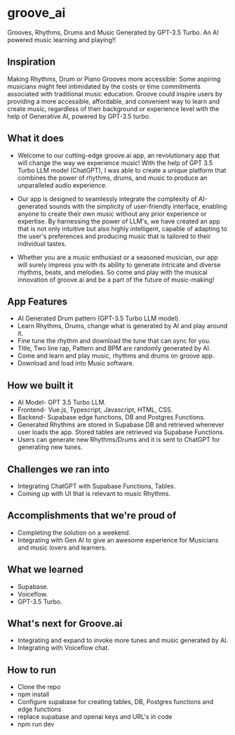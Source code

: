 # groove_ai
Grooves, Rhythms, Drums and Music Generated by GPT-3.5 Turbo. An AI powered music learning and playing!!

## Inspiration
Making Rhythms, Drum or Piano Grooves more accessible: Some aspiring musicians might feel intimidated by the costs or time commitments associated with traditional music education. Groove could inspire users by providing a more accessible, affordable, and convenient way to learn and create music, regardless of their background or experience level with the help of Generative AI, powered by GPT-3.5 turbo.

## What it does
* Welcome to our cutting-edge groove.ai app, an revolutionary app that will change the way we experience music! With the help of GPT 3.5 Turbo LLM model (ChatGPT), I was able to create a unique platform that combines the power of rhythms, drums, and music to produce an unparalleled audio experience.

* Our app is designed to seamlessly integrate the complexity of AI-generated sounds with the simplicity of user-friendly interface, enabling anyone to create their own music without any prior experience or expertise. By harnessing the power of LLM's, we have created an app that is not only intuitive but also highly intelligent, capable of adapting to the user's preferences and producing music that is tailored to their individual tastes.

* Whether you are a music enthusiast or a seasoned musician, our app will surely impress you with its ability to generate intricate and diverse rhythms, beats, and melodies. So come and play with the musical innovation of groove.ai and be a part of the future of music-making!

## App Features
*  AI Generated Drum pattern (GPT-3.5 Turbo LLM model).
* Learn Rhythms, Drums, change what is generated by AI and play around it.
* Fine tune the rhythm and download the tune that can sync for you.
* Title, Two line rap, Pattern and BPM are randomly generated by AI.
* Come and learn and play music, rhythms and drums on groove app.
* Download and load into Music software.

## How we built it
* AI Model- GPT 3.5 Turbo LLM.
* Frontend- Vue.js, Typescript, Javascript, HTML, CSS.
* Backend- Supabase edge functions, DB and Postgres Functions.
* Generated Rhythms are stored in Supabase DB and retrieved whenever user loads the app. Stored tables are retrieved via Supabase Functions.
* Users can generate new Rhythms/Drums and it is sent to ChatGPT for generating new tunes.

## Challenges we ran into
* Integrating ChatGPT with Supabase Functions, Tables.
* Coming up with UI that is relevant to music Rhythms.

## Accomplishments that we're proud of
* Completing the solution on a weekend.
* Integrating with Gen AI to give an awesome experience for Musicians and music lovers and learners.

## What we learned
* Supabase.
* Voiceflow.
* GPT-3.5 Turbo.

## What's next for Groove.ai
* Integrating and expand to invoke more tunes and music generated by AI.
* Integrating with Voiceflow chat.

## How to run
* Clone the repo
* npm install
* Configure supabase for creating tables, DB, Postgres functions and edge functions
* replace supabase and openai keys and URL's in code
* npm run dev
